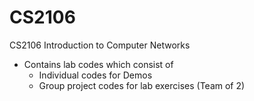# CS2106
 CS2106 Introduction to Computer Networks
  - Contains lab codes which consist of 
     - Individual codes for Demos 
     - Group project codes for lab exercises (Team of 2)
